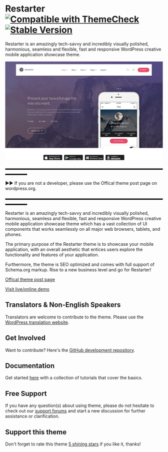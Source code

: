 # Restarter  [![Compatible with ThemeCheck](https://img.shields.io/badge/ThemeCheck-Passed-c4d658.svg)](http://themecheck.org/score/wordpress-theme-restarter.html) [![Stable Version](https://img.shields.io/badge/Stable%20version-1.1.5-FF33AA.svg)](https://wp.me/p8930x-8q)

Restarter is an amazingly tech-savvy and incredibly visually polished, harmonious, seamless and flexible, fast and responsive WordPress creative mobile application showcase theme.

![Restarter WordPress Theme](docs/img/restarter-plus-home2.png)

▬▬▬▬▬▬▬▬▬▬▬▬▬▬▬▬▬▬▬▬▬▬▬▬▬▬▬▬▬▬▬▬▬▬▬▬▬▬▬▬▬

►► If you are not a developer, please use the Offical theme post page on wordpress.org.

▬▬▬▬▬▬▬▬▬▬▬▬▬▬▬▬▬▬▬▬▬▬▬▬▬▬▬▬▬▬▬▬▬▬▬▬▬▬▬▬▬

Restarter is an amazingly tech-savvy and incredibly visually polished, harmonious, seamless and flexible, fast and responsive WordPress creative mobile application showcase theme which has a vast collection of UI components that works seamlessly on all major web browsers, tablets, and phones. 

The primary purpose of the Restarter theme is to showcase your mobile application, with an overall aesthetic that entices users explore the functionality and features of your application. 

Furthermore, the theme is SEO optimized and comes with full support of Schema.org markup. Rise to a new business level and go for Restarter!

[Offical theme post page](https://wordpress.org/themes/restarter)

[Visit live/online demo](https://demo.mypreview.one/restarter)

## Translators & Non-English Speakers

Translators are welcome to contribute to the theme. Please use the [WordPress translation website](https://translate.wordpress.org/projects/wp-themes/restarter "WordPress translation website").

## Get Involved

Want to contribute? Here's the [GitHub development repository](https://github.com/mahdiyazdani/Restarter "GitHub development repository").

## Documentation

Get started [here](https://mahdiyazdani.github.io/Restarter) with a collection of tutorials that cover the basics.

## Free Support

If you have any question(s) about using theme, please do not hesitate to check out our [support forums](https://support.mypreview.one/t/restarter) and start a new discussion for further assistance or clarification.

## Support this theme

Don't forget to rate this theme [5 shining stars](https://wordpress.org/support/theme/restarter/reviews/ "5 shining stars") if you like it, thanks!
